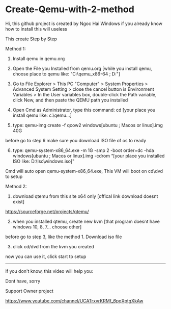 # Create-Qemu-with-2-method
Hi, this github project is created by Ngoc Hai Windows if you already know how to install
this will useless

This create Step by Step

Method 1:

1. Install qemu in qemu.org

2. Open the File you Installed from qemu.org [while you install qemu, choose place to qemu like: "C:\qemu_x86-64 ; D:\"]

3. Go to  File Explorer > This PC "Computer" > System Properties > Advanced System Setting > close the cancel button is Environment Variables > In the User variables box, double-click the Path variable, click New, and then paste the QEMU path you installed

4. Open Cmd as Administrator, type this command: cd [your place you install qemu like: c:\qemu...]

5. type: qemu-img create -f qcow2 windows[ubuntu ; Macos or linux].img 40G

before go to step 6 make sure you download ISO file of os to ready

6. type: qemu-system-x86_64.exe -m 1G -smp 2 -boot order=dc -hda windows[ubuntu ; Macos or linux].img -cdrom “[your place you installed ISO like: D:\Iso\windows.iso]"

Cmd will auto open qemu-system-x86_64.exe, This VM will boot on cd\dvd to setup

Method 2:

1. download qtemu from this site x64 only [offical link download doesnt exist]

https://sourceforge.net/projects/qtemu/

2. when you installed qtemu, create new kvm [that program doesnt have windows 10, 8, 7... choose other]

before go to step 3, like the method 1. Download iso file

3. click cd/dvd from the kvm you created

now you can use it, click start to setup

____________________________________________

If you don't know, this video will help you:

Dont have, sorry

Support Owner project

https://www.youtube.com/channel/UCATrxvrKRMf_6pqXptgXkAw
